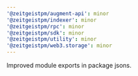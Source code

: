 ```yaml
---
'@zeitgeistpm/augment-api': minor
'@zeitgeistpm/indexer': minor
'@zeitgeistpm/rpc': minor
'@zeitgeistpm/sdk': minor
'@zeitgeistpm/utility': minor
'@zeitgeistpm/web3.storage': minor
---
```


Improved module exports in package jsons.
